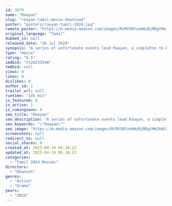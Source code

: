```yaml
---
id: 3679
name: "Raayan"
slug: "raayan-tamil-movie-download"
poster: "posters/raayan-tamil-2024.jpg"
remote_poster: "https://m.media-amazon.com/images/M/MV5BYzdmNzBjMDgtMmJkNC00ZjU3LTgxZTctY2QyOTkxMTFhOTU5XkEyXkFqcGc@._V1_SX300.jpg"
original_language: "Tamil"
dubbed_in: null
released_date: "26 Jul 2024"
synopsis: "A series of unfortunate events lead Raayan, a simpleton to be dragged into the dreaded world of crime and manipulation."
type: "movie"
rating: "6.5"
imdbid: "tt26233598"
tmdbid: null
views: 0
likes: 0
dislikes: 0
author_id: 1
trailer_url: null
runtime: "145 min"
is_featured: 0
is_active: 1
is_comingsoon: 0
seo_title: "Raayan"
seo_description: "A series of unfortunate events lead Raayan, a simpleton to be dragged into the dreaded world of crime and manipulation."
seo_keywords: "\"Raayan\""
seo_image: "https://m.media-amazon.com/images/M/MV5BYzdmNzBjMDgtMmJkNC00ZjU3LTgxZTctY2QyOTkxMTFhOTU5XkEyXkFqcGc@._V1_SX300.jpg"
screenshots: null
redirect_to: null
social_shares: 0
created_at: 2025-04-19 05:38:23
updated_at: 2025-04-19 05:38:23
categories:
  - "Tamil 2024 Movies"
directors:
  - "Dhanush"
genres:
  - "Action"
  - "Drama"
years:
  - "2024"
---
```

